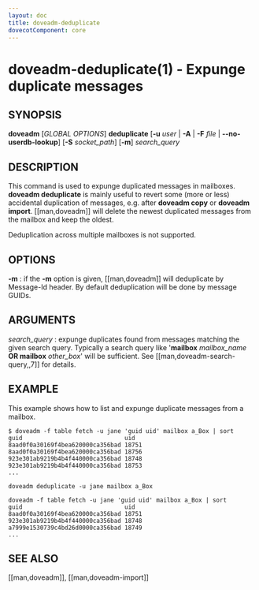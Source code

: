 ```yaml
---
layout: doc
title: doveadm-deduplicate
dovecotComponent: core
---
```


# doveadm-deduplicate(1) - Expunge duplicate messages

## SYNOPSIS

**doveadm** [*GLOBAL OPTIONS*] **deduplicate** [**-u** *user* | **-A** | **-F** *file* | **\-\-no-userdb-lookup**] [**-S** *socket_path*] [**-m**] *search_query*

## DESCRIPTION

This command is used to expunge duplicated messages in mailboxes.
**doveadm deduplicate** is mainly useful to revert some (more or less)
accidental duplication of messages, e.g. after **doveadm copy** or
**doveadm import**. [[man,doveadm]] will delete the newest duplicated
messages from the mailbox and keep the oldest.

Deduplication across multiple mailboxes is not supported.

<!-- @include: global-options.inc -->

## OPTIONS

<!-- @include: option-A.inc -->

<!-- @include: option-F-file.inc -->

<!-- @include: option-no-userdb-lookup.inc -->

**-m**
:   if the **-m** option is given, [[man,doveadm]] will deduplicate by
    Message-Id header. By default deduplication will be done by message
    GUIDs.

<!-- @include: option-S-socket.inc -->

<!-- @include: option-u-user.inc -->

## ARGUMENTS

*search_query*
:   expunge duplicates found from messages matching the given search
    query. Typically a search query like '**mailbox** *mailbox_name*
    **OR mailbox** *other_box*' will be sufficient. See
    [[man,doveadm-search-query,,7]] for details.

## EXAMPLE

This example shows how to list and expunge duplicate messages from a
mailbox.

```console
$ doveadm -f table fetch -u jane 'guid uid' mailbox a_Box | sort
guid                             uid
8aad0f0a30169f4bea620000ca356bad 18751
8aad0f0a30169f4bea620000ca356bad 18756
923e301ab9219b4b4f440000ca356bad 18748
923e301ab9219b4b4f440000ca356bad 18753
...

doveadm deduplicate -u jane mailbox a_Box

doveadm -f table fetch -u jane 'guid uid' mailbox a_Box | sort
guid                             uid
8aad0f0a30169f4bea620000ca356bad 18751
923e301ab9219b4b4f440000ca356bad 18748
a7999e1530739c4bd26d0000ca356bad 18749
...
```

<!-- @include: reporting-bugs.inc -->

## SEE ALSO

[[man,doveadm]], [[man,doveadm-import]]
